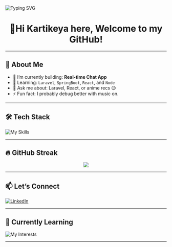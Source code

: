 <!-- Banner -->
<img src="https://readme-typing-svg.demolab.com?font=Fira+Code&size=24&pause=1000&color=7F52FF&center=true&vCenter=true&width=440&lines=Hey+there!+I'm+Kartik+%F0%9F%91%8B;Full-stack+developer;Loves+real-time+apps+%E2%9C%A8;Always+learning+new+things" alt="Typing SVG" />

<h1 align="center">👋Hi Kartikeya here, Welcome to my GitHub!</h1>

---

## 🧠 About Me

- 🔭 I’m currently building: **Real-time Chat App**
- 🌱 Learning: `Laravel`, `SpringBoot`, `React`, and `Node`
- 💬 Ask me about: Laravel, React, or anime recs 😉
- ⚡ Fun fact: I probably debug better with music on.

---

## 🛠️ Tech Stack

![My Skills](https://skillicons.dev/icons?i=laravel,php,react,js,html,css,tailwind,git,vscode,mysql)

---


## 🔥 GitHub Streak

<p align="center">
  <img src="https://github-readme-streak-stats.herokuapp.com/?user=Kartikeya2709&theme=radical" />
</p>

---

## 📫 Let’s Connect

[![LinkedIn](https://img.shields.io/badge/-LinkedIn-0077B5?style=flat-square&logo=Linkedin&logoColor=white&link=https://linkedin.com/in/YOUR_USERNAME)]([https://linkedin.com/in/YOUR_USERNAME](https://www.linkedin.com/in/kartikeyasharma2709/))

---


## 🧠 Currently Learning

![My Interests](https://img.shields.io/badge/now%20learning-Next.js%20%26%20Redis-brightgreen?style=for-the-badge&logo=next.js)

---

<!-- Add GitHub contribution graph -->


